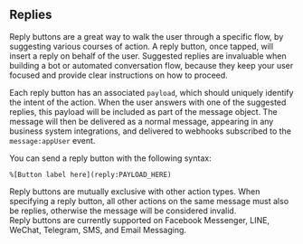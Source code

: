 ## Replies

Reply buttons are a great way to walk the user through a specific flow, by suggesting various courses of action. A reply button, once tapped, will insert a reply on behalf of the user. Suggested replies are invaluable when building a bot or automated conversation flow, because they keep your user focused and provide clear instructions on how to proceed.

Each reply button has an associated `payload`, which should uniquely identify the intent of the action. When the user answers with one of the suggested replies, this payload will be included as part of the message object. The message will then be delivered as a normal message, appearing in any business system integrations, and delivered to webhooks subscribed to the `message:appUser` event.

You can send a reply button with the following syntax:

```
%[Button label here](reply:PAYLOAD_HERE)
```
<aside class="notice">
Reply buttons are mutually exclusive with other action types. When specifying a reply button, all other actions on the same message must also be replies, otherwise the message will be considered invalid.
</aside>
<aside class="notice">
Reply buttons are currently supported on Facebook Messenger, LINE, WeChat, Telegram, SMS, and Email Messaging.
</aside>
